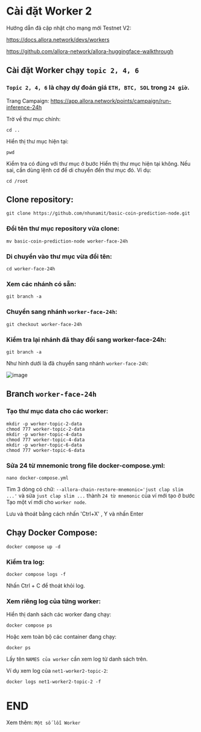 # Cài đặt Worker 2


Hướng dẫn đã cập nhật cho mạng mới Testnet V2:

https://docs.allora.network/devs/workers

https://github.com/allora-network/allora-huggingface-walkthrough

## Cài đặt Worker chạy `topic 2, 4, 6`

### `Topic 2, 4, 6` là chạy dự đoán giá `ETH, BTC, SOL` trong `24 giờ`.

Trang Campaign: https://app.allora.network/points/campaign/run-inference-24h

Trờ về thư mục chính:
```
cd ..
```

Hiển thị thư mục hiện tại:
```
pwd
```

Kiểm tra có đúng với thư mục ở bước Hiển thị thư mục hiện tại không. Nếu sai, cần dùng lệnh cd để di chuyển đến thư mục đó. Ví dụ:

```
cd /root
```

## Clone repository:
```
git clone https://github.com/nhunamit/basic-coin-prediction-node.git
```


### Đổi tên thư mục repository vừa clone:
```
mv basic-coin-prediction-node worker-face-24h
```

### Di chuyển vào thư mục vừa đổi tên:
```
cd worker-face-24h
```


### Xem các nhánh có sẵn:
```
git branch -a
```

### Chuyển sang nhánh `worker-face-24h`:
```
git checkout worker-face-24h
```

### Kiểm tra lại nhánh đã thay đổi sang worker-face-24h:
```
git branch -a
```

Như hình dưới là đã chuyển sang nhánh `worker-face-24h`:

![image](https://github.com/user-attachments/assets/eba25b8a-394a-425d-a3a3-ad10f44d1422)




## Branch `worker-face-24h`

### Tạo thư mục data cho các worker:
```
mkdir -p worker-topic-2-data
chmod 777 worker-topic-2-data
mkdir -p worker-topic-4-data
chmod 777 worker-topic-4-data
mkdir -p worker-topic-6-data
chmod 777 worker-topic-6-data
```


### Sửa 24 từ mnemonic trong file docker-compose.yml:
```
nano docker-compose.yml
```


Tìm 3 dòng có chữ: `--allora-chain-restore-mnemonic='just clap slim ...'` và sửa `just clap slim ...` thành `24 từ mnemonic` của ví mới tạo ở bước Tạo một ví mới cho `worker node`.

Lưu và thoát bằng cách nhấn 'Ctrl+X' , Y và nhấn Enter


## Chạy Docker Compose:
```
docker compose up -d
```

### Kiểm tra log:
```
docker compose logs -f
```

Nhấn Ctrl + C để thoát khỏi log.

### Xem riêng log của từng worker:

Hiển thị danh sách các worker đang chạy:
```
docker compose ps
```

Hoặc xem toàn bộ các container đang chạy:

```
docker ps
```

Lấy tên `NAMES của worker` cần xem log từ danh sách trên.

Ví dụ xem log của `net1-worker2-topic-2`:

```
docker logs net1-worker2-topic-2 -f
```

# END

Xem thêm: `Một số lỗi Worker`
